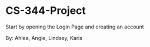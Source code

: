 # CS-344-Project

Start by opening the Login Page and creating an account

By: Ahlea, Angie, Lindsey, Karis

